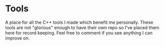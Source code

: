 <!-- https://github.com/adam-p/markdown-here/wiki/Markdown-Cheatsheet -->

Tools
=================
A place for all the C++ tools I made which benefit me personally. These tools are not "glorious" enough to have their own repo so I've placed them here for record keeping. Feel free to comment if you see anything I can improve on.
